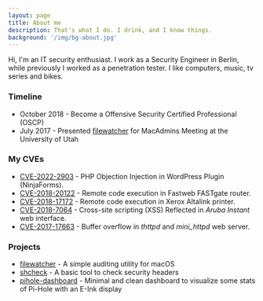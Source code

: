 ```yaml
---
layout: page
title: About me
description: That's what I do. I drink, and I know things.
background: '/img/bg-about.jpg'
---
```


Hi, I'm an IT security enthusiast. I work as a Security Engineer in Berlin, while previously I worked as a penetration tester. I like computers, music, tv series and bikes.

### Timeline

- October 2018 - Become a Offensive Security Certified Professional (OSCP)
- July 2017 - Presented [filewatcher](https://github.com/santoru/filewatcher) for MacAdmins Meeting at the University of Utah

### My CVEs
- [CVE-2022-2903](https://wpscan.com/vulnerability/255b98ba-5da9-4424-a7e9-c438d8905864) - PHP Objection Injection in WordPress Plugin (NinjaForms).
- [CVE-2018-20122](https://cve.mitre.org/cgi-bin/cvename.cgi?name=CVE-2018-20122) - Remote code execution in Fastweb FASTgate router.
- [CVE-2018-17172](https://securitydocs.business.xerox.com/wp-content/uploads/2018/12/cert_Security_Mini_Bulletin_XRX18AL_for_ALB80xx-C80xx_v1.1.pdf) - Remote code execution in Xerox Altalink printer.
- [CVE-2018-7064](https://www.arubanetworks.com/assets/alert/ARUBA-PSA-2019-001.txt) - Cross-site scripting (XSS) Reflected in *Aruba Instant* web interface.
- [CVE-2017-17663](https://acme.com/updates/archive/199.html) - Buffer overflow in *thttpd* and *mini_httpd* web server.

### Projects
- [filewatcher](https://github.com/santoru/filewatcher) - A simple auditing utility for macOS
- [shcheck](https://github.com/santoru/shcheck) - A basic tool to check security headers
- [pihole-dashboard](https://github.com/santoru/pihole-dashboard) -  Minimal and clean dashboard to visualize some stats of Pi-Hole with an E-Ink display
